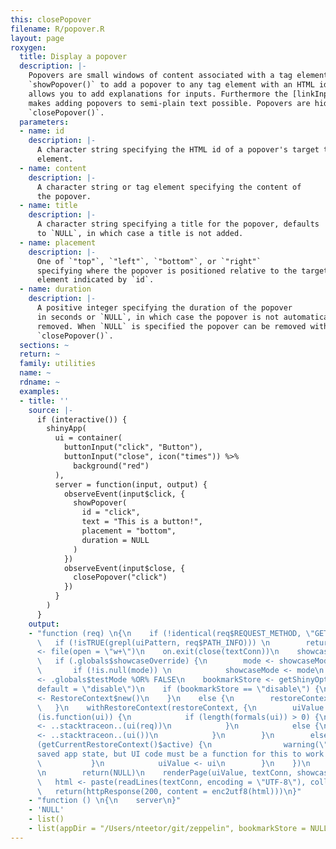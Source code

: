 ```yaml
---
this: closePopover
filename: R/popover.R
layout: page
roxygen:
  title: Display a popover
  description: |-
    Popovers are small windows of content associated with a tag element. Use
    `showPopover()` to add a popover to any tag element with an HTML id. This
    allows you to add explanations for inputs. Furthermore the [linkInput()]
    makes adding popovers to semi-plain text possible. Popovers are hidden with
    `closePopover()`.
  parameters:
  - name: id
    description: |-
      A character string specifying the HTML id of a popover's target tag
      element.
  - name: content
    description: |-
      A character string or tag element specifying the content of
      the popover.
  - name: title
    description: |-
      A character string specifying a title for the popover, defaults
      to `NULL`, in which case a title is not added.
  - name: placement
    description: |-
      One of `"top"`, `"left"`, `"bottom"`, or `"right"`
      specifying where the popover is positioned relative to the target tag
      element indicated by `id`.
  - name: duration
    description: |-
      A positive integer specifying the duration of the popover
      in seconds or `NULL`, in which case the popover is not automatically
      removed. When `NULL` is specified the popover can be removed with
      `closePopover()`.
  sections: ~
  return: ~
  family: utilities
  name: ~
  rdname: ~
  examples:
  - title: ''
    source: |-
      if (interactive()) {
        shinyApp(
          ui = container(
            buttonInput("click", "Button"),
            buttonInput("close", icon("times")) %>%
              background("red")
          ),
          server = function(input, output) {
            observeEvent(input$click, {
              showPopover(
                id = "click",
                text = "This is a button!",
                placement = "bottom",
                duration = NULL
              )
            })
            observeEvent(input$close, {
              closePopover("click")
            })
          }
        )
      }
    output:
    - "function (req) \n{\n    if (!identical(req$REQUEST_METHOD, \"GET\")) \n        return(NULL)\n
      \   if (!isTRUE(grepl(uiPattern, req$PATH_INFO))) \n        return(NULL)\n    textConn
      <- file(open = \"w+\")\n    on.exit(close(textConn))\n    showcaseMode <- .globals$showcaseDefault\n
      \   if (.globals$showcaseOverride) {\n        mode <- showcaseModeOfReq(req)\n
      \       if (!is.null(mode)) \n            showcaseMode <- mode\n    }\n    testMode
      <- .globals$testMode %OR% FALSE\n    bookmarkStore <- getShinyOption(\"bookmarkStore\",
      default = \"disable\")\n    if (bookmarkStore == \"disable\") {\n        restoreContext
      <- RestoreContext$new()\n    }\n    else {\n        restoreContext <- RestoreContext$new(req$QUERY_STRING)\n
      \   }\n    withRestoreContext(restoreContext, {\n        uiValue <- NULL\n        if
      (is.function(ui)) {\n            if (length(formals(ui)) > 0) {\n                uiValue
      <- ..stacktraceon..(ui(req))\n            }\n            else {\n                uiValue
      <- ..stacktraceon..(ui())\n            }\n        }\n        else {\n            if
      (getCurrentRestoreContext()$active) {\n                warning(\"Trying to restore
      saved app state, but UI code must be a function for this to work! See ?enableBookmarking\")\n
      \           }\n            uiValue <- ui\n        }\n    })\n    if (is.null(uiValue))
      \n        return(NULL)\n    renderPage(uiValue, textConn, showcaseMode, testMode)\n
      \   html <- paste(readLines(textConn, encoding = \"UTF-8\"), collapse = \"\\n\")\n
      \   return(httpResponse(200, content = enc2utf8(html)))\n}"
    - "function () \n{\n    server\n}"
    - 'NULL'
    - list()
    - list(appDir = "/Users/nteetor/git/zeppelin", bookmarkStore = NULL)
---
```

